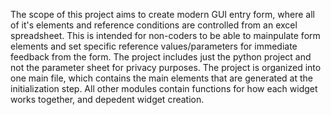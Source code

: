 The scope of this project aims to create modern GUI entry form, where all of it's elements and reference conditions are controlled from an excel spreadsheet.
This is intended for non-coders to be able to mainpulate form elements and set specific reference values/parameters for immediate feedback from the form.
The project includes just the python project and not the parameter sheet for privacy purposes.
The project is organized into one main file, which contains the main elements that are generated at the initialization step.
All other modules contain functions for how each widget works together, and depedent widget creation.
